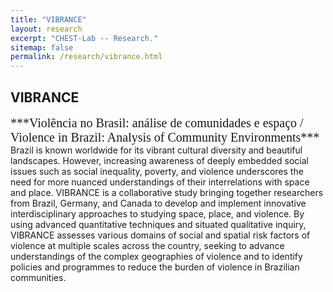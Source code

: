 ```yaml
---
title: "VIBRANCE"
layout: research
excerpt: "CHEST-Lab -- Research."
sitemap: false
permalink: /research/vibrance.html
---
```


## VIBRANCE
<span style="font-family:Times; font-size:20px; line-height: normal;">
***Violência no Brasil: análise de comunidades e espaço / Violence in Brazil: Analysis of Community Environments***<br>
</span>
Brazil is known worldwide for its vibrant cultural diversity and beautiful landscapes. However, increasing awareness of deeply embedded  social issues such as social inequality, poverty, and violence underscores the need for more nuanced understandings of their interrelations with space and place. VIBRANCE is a collaborative study bringing together researchers from Brazil, Germany, and Canada to develop and implement innovative interdisciplinary approaches to studying space, place, and violence. By using advanced quantitative techniques and situated qualitative inquiry, VIBRANCE assesses various domains of social and spatial risk factors of violence at multiple scales across the country, seeking to advance understandings of the complex geographies of violence and to identify policies and programmes to reduce the burden of violence in Brazilian communities.
